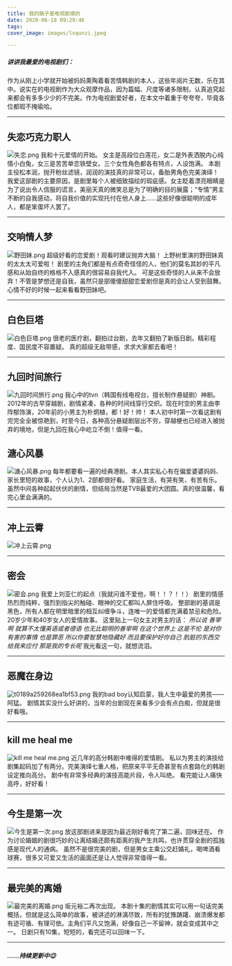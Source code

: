 ```yaml
---
title: 我的脑子是电视剧填的
date: 2020-06-18 09:29:46
tags:
cover_image: images/lvqunzi.jpeg

---
```

##### **讲讲我最爱的电视剧们：**

作为从刚上小学就开始被妈妈熏陶着看苦情韩剧的本人，这些年阅片无数，乐在其中。说实在的电视剧作为大众观摩作品，因为篇幅、尺度等诸多限制，认真追究起来都会有多多少少的不完美。作为电视剧爱好者，在本文中着重于夸夸夸，毕竟各位都瑕不掩瑜哈。


---



## 失恋巧克力职人
![失恋.png](https://i.loli.net/2020/06/29/XL1V98QnNogbZHx.png)
我和十元爱情的开始。
女主是高段位白莲花，女二是外表洒脱内心纯情小白兔，女三是苦苦单恋铁壁女。三个女性角色都各有特点，人设饱满。
本剧主役松本润，抛开粉丝滤镜，润润的演技真的非常可以，备胎男角色完美演绎！
我爱这部剧的主要原因，是剧里每个人被细致描绘的瑕疵感。女主眨着漂亮眼睛是为了说出令人信服的谎言，美丽天真的微笑总是为了明确的目的展露；“专情”男主不断的自我感动，将自我价值的实现托付在他人身上……这些好像很聪明的成年人，都是笨蛋坏人罢了。

---
## 交响情人梦
![野田妹.png](https://i.loli.net/2020/06/29/Fv9QSywDcbRgmCH.png)
超级好看的恋爱剧！观看时建议抛弃大脑！
上野树里演的野田妹真的太太太可爱啦！
剧里的主角们都是有点奇奇怪怪的人，他们的莫名其妙的平凡感和从始自终的格格不入感真的很容易自我代入。
可是这些奇怪的人从来不会放弃！不管是梦想还是自我，虽然只是部傻傻甜甜恋爱剧但是真的会让人受到鼓舞。
心情不好的时候一起来看看野田妹吧。

---
## 白色巨塔
![白色巨塔.png](https://i.loli.net/2020/06/29/Up568gMADr1Ewdb.png)
很老的医疗剧，翻拍过台剧，去年又翻拍了新版日剧。精彩程度、国民度不容置疑。
真的超级无敌带感，求求大家都去看吧！

---
## 九回时间旅行
![九回时间旅行.png](https://i.loli.net/2020/06/29/LkSJEZaqRoCzFDM.png)
我心中的tvn（韩国有线电视台，擅长制作悬疑剧）神剧。2012年的古早穿越剧，剧情紧凑，各种的时间线穿行交织。现在时空的男主由李阵郁饰演，20年前的小男主为朴炯植，都！好！帅！
本人初中时第一次看这剧有完完全全被惊艳到，时至今日，各种高分悬疑剧层出不穷，穿越梗也已经进入被抛弃的境地，但是九回在我心中屹立不倒！值得一看。
## 溏心风暴
![溏心风暴.png](https://i.loli.net/2020/06/29/h9co8bjT6pqM7sa.png)
每年都要看一遍的经典港剧。本人其实私心有在偏爱婆婆妈妈、家长里短的故事，个人认为1、2部都很好看。
家庭生活，有哭有笑，有苦有乐。虽然中间各种起起伏伏的剧情，但结局当然是TVB最爱的大团圆。真的很温馨，看完心里会满满的。


---
## 冲上云霄
![冲上云霄.png](https://i.loli.net/2020/06/29/FKEJWXVeQTiUwnb.png)

---
## 密会
![密会.png](https://i.loli.net/2020/06/29/5pMs2RrnVwbPgB3.png)
我爱上刘亚仁的起点（我就问谁不爱他，啊！！？！！）
剧里的情感热烈而纯粹，强烈到指尖的触碰、眼神的交汇都叫人屏住呼吸。
整部剧的基调是黑色，所有人都在明里暗里的相互纠缠争斗，连唯一的爱情都充满着禁忌和危险。20岁少年和40岁女人的爱情故事。
这里贴上一句女主对男主的话：
*所以说 善宰啊* 
*就算不太懂英语或者德语 也无比聪明的善宰啊*
*在这个世界上 这是不伦* 
*是对你有害的事情 也是罪恶*
*所以你要智慧地隐藏好 而且要保护好你自己* 
*肮脏的东西交给我来应付* 
*那是我的专长呢*
我光看这一句，就想流泪。


---
## 恶魔在身边
![t0189a259268ea1bf53.png](https://i.loli.net/2020/06/29/bRpQUdfXivhFkOL.png)
我的bad boy认知启蒙，我人生中最爱的男孩——阿猛。
剧情其实没什么好讲的，当年的台剧现在来看多少会有点白痴，但就是很好看哦。

---
## kill me heal me
![kill me heal me.png](https://i.loli.net/2020/06/29/1kTfgR6vn7lZ5bo.png)
近几年的高分韩剧中难得的爱情剧。
私以为男主的演技给剧集起码加了有两分。完美演绎七重人格，把原来平平无奇甚至有点套路化的韩剧设定推向高分。
剧中有非常多经典的演技高能片段，令人叫绝。
看完能让人痛快高呼，好好看！

---
## 今生是第一次
![今生是第一次.png](https://i.loli.net/2020/06/29/eiIwWkBXqOPv73E.png)
放这部剧进来是因为最近刚好看完了第二遍，回味还在。
作为讨论婚姻的剧很巧妙的让离结婚还颇有距离的我产生共鸣，也许贯穿全剧的孤独感是现代人的通病。
虽然不是很完美的剧，但是男女主乘公交赶婚礼，喝啤酒看球赛，很多又可爱又生活的画面还是让人觉得非常值得一看。




---
## 最完美的离婚
![最完美的离婚.png](https://i.loli.net/2020/06/29/9yHBmnxCrUG2tOA.png)
坂元裕二再次出现。
本剧十集的剧情其实可以用一句话完美概括，但就是这么简单的故事，被讲述的淋漓尽致，所有的犹豫踌躇、崩溃爆发都有迹可循、有理可依。主角们平凡又饱满，好像自己一不留神，就会变成其中之一。
日剧只有10集，短短的，看完还可以回味一下。

---
##### **……持续更新中😉**



